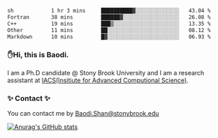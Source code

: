<!--START_SECTION:waka-->

```txt
sh            1 hr 3 mins     ██████████▓░░░░░░░░░░░░░░   43.04 %
Fortran       38 mins         ██████▓░░░░░░░░░░░░░░░░░░   26.08 %
C++           19 mins         ███▒░░░░░░░░░░░░░░░░░░░░░   13.35 %
Other         11 mins         ██░░░░░░░░░░░░░░░░░░░░░░░   08.12 %
Markdown      10 mins         █▓░░░░░░░░░░░░░░░░░░░░░░░   06.93 %
```

<!--END_SECTION:waka-->

### ✋Hi, this is Baodi. 

I am a Ph.D candidate @ Stony Brook University and I am a research assistant at [IACS(Insitiute for Advanced Computional Science)](https://iacs.stonybrook.edu/).

### ✨ Contact ✨

You can contact me by [Baodi.Shan@stonybrook.edu](mailto:Baodi.Shan@stonybrook.edu)

[![Anurag's GitHub stats](https://github-readme-stats.vercel.app/api?username=lwshanbd&theme=jolly&show_icons=true&count_private=true&include_all_commits=true)](https://github.com/anuraghazra/github-readme-stats)



<!--
**lwshanbd/lwshanbd** is a ✨ _special_ ✨ repository because its `README.md` (this file) appears on your GitHub profile.

Here are some ideas to get you started:

- 🔭 I’m currently working on ...
- 🌱 I’m currently learning ...
- 👯 I’m looking to collaborate on ...
- 🤔 I’m looking for help with ...
- 💬 Ask me about ...
- 📫 How to reach me: ...
- 😄 Pronouns: ...
- ⚡ Fun fact: ...
-->
